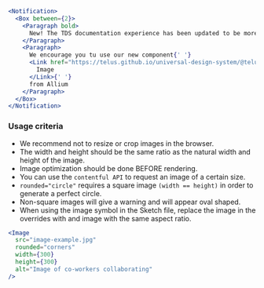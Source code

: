 ```jsx noeditor
<Notification>
  <Box between={2}>
    <Paragraph bold>
      New! The TDS documentation experience has been updated to be more performant!
    </Paragraph>
    <Paragraph>
      We encourage you tu use our new component{' '}
      <Link href="https://telus.github.io/universal-design-system/@telus-uds/ds-allium/components/components/image">
        Image
      </Link>{' '}
      from Allium
    </Paragraph>
  </Box>
</Notification>
```

### Usage criteria

- We recommend not to resize or crop images in the browser.
- The width and height should be the same ratio as the natural width and height of the image.
- Image optimization should be done BEFORE rendering.
- You can use the `contentful API` to request an image of a certain size.
- `rounded="circle"` requires a square image `(width == height)` in order to generate a perfect circle.
- Non-square images will give a warning and will appear oval shaped.
- When using the image symbol in the Sketch file, replace the image in the overrides with and image with the same aspect ratio.

```jsx
<Image
  src="image-example.jpg"
  rounded="corners"
  width={300}
  height={300}
  alt="Image of co-workers collaborating"
/>
```
